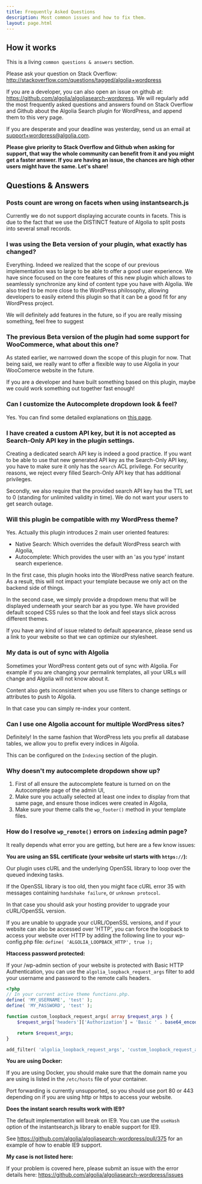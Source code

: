```yaml
---
title: Frequently Asked Questions
description: Most common issues and how to fix them.
layout: page.html
---
```

## How it works

This is a living `common questions & answers` section.

Please ask your question on Stack Overflow: http://stackoverflow.com/questions/tagged/algolia+wordpress

If you are a developer, you can also open an issue on github at: https://github.com/algolia/algoliasearch-wordpress. We will regularly add the most frequently asked questions and answers found on Stack Overflow and Github about the Algolia Search plugin for WordPress, and append them to this very page.

If you are desperate and your deadline was yesterday, send us an email at [support+wordpress@algolia.com](mailto:support+wordpress@algolia.com).

**Please give priority to Stack Overflow and Github when asking for support, that way the whole community can benefit from it and you might get a faster answer. If you are having an issue, the chances are high other users might have the same. Let's share!**


## Questions & Answers

### Posts count are wrong on facets when using instantsearch.js

Currently we do not support displaying accurate counts in facets. This is due to the fact that we use the DISTINCT feature of Algolia to split posts into several small records.

### I was using the Beta version of your plugin, what exactly has changed?

Everything. Indeed we realized that the scope of our previous implementation was to large to be able to offer a good user experience.
We have since focused on the core features of this new plugin which allows to seamlessly synchronize any kind of content type you have with Algolia.
We also tried to be more close to the WordPress philosophy, allowing developers to easily extend this plugin so that it can be a good fit for any WordPress project.

We will definitely add features in the future, so if you are really missing something, feel free to suggest

### The previous Beta version of the plugin had some support for WooCommerce, what about this one?

As stated earlier, we narrowed down the scope of this plugin for now. That being said, we really want to offer a flexible way to use Algolia in your WooComerce website in the future.

If you are a developer and have built something based on this plugin, maybe we could work something out together fast enough!

### Can I customize the Autocomplete dropdown look & feel?

Yes. You can find some detailed explanations on [this page](customize-autocomplete.html).

### I have created a custom API key, but it is not accepted as Search-Only API key in the plugin settings.

Creating a dedicated search API key is indeed a good practice. If you want to be able to use that new generated API key as the Search-Only API key, you have to make sure it only has the `search` ACL privilege.
For security reasons, we reject every filled Search-Only API key that has additional privileges.

Secondly, we also require that the provided search API key has the TTL set to 0 (standing for unlimited validity in time). We do not want your users to get search outage.

### Will this plugin be compatible with my WordPress theme?

Yes. Actually this plugin introduces 2 main user oriented features:
- Native Search: Which overrides the default WordPress search with Algolia,
- Autocomplete: Which provides the user with an 'as you type' instant search experience.

In the first case, this plugin hooks into the WordPress native search feature. As a result, this will not impact your template because we only act on the backend side of things.

In the second case, we simply provide a dropdown menu that will be displayed underneath your search bar as you type. We have provided default scoped CSS rules so that the look and feel stays slick across different themes.

If you have any kind of issue related to default appearance, please send us a link to your website so that we can optimize our stylesheet.

### My data is out of sync with Algolia

Sometimes your WordPress content gets out of sync with Algolia. For example if you are changing your permalink templates, all your URLs will change and Algolia will not know about it.

Content also gets inconsistent when you use filters to change settings or attributes to push to Algolia.

In that case you can simply re-index your content.

### Can I use one Algolia account for multiple WordPress sites?

Definitely! In the same fashion that WordPress lets you prefix all database tables, we allow you to prefix every indices in Algolia.

This can be configured on the `Indexing` section of the plugin.

### Why doesn't my autocomplete dropdown show up?

1. First of all ensure the autocomplete feature is turned on on the Autocomplete page of the admin UI,
1. Make sure you actually selected at least one index to display from that same page, and ensure those indices were created in Algolia,
1. Make sure your theme calls the `wp_footer()` method in your template files.

### How do I resolve `wp_remote()` errors on `indexing` admin page?

It really depends what error you are getting, but here are a few know issues:

**You are using an SSL certificate (your website url starts with `https://`):**

Our plugin uses cURL and the underlying OpenSSL library to loop over the queued indexing tasks.

If the OpenSSL library is too old, then you might face cURL error 35 with messages containing `handshake failure`, or `unknown protocol`.

In that case you should ask your hosting provider to upgrade your cURL/OpenSSL version.

If you are unable to upgrade your cURL/OpenSSL versions, and if your website can also be accessed over 'HTTP', you can force the loopback to access your website over HTTP by adding the following line to your wp-config.php file: `define( 'ALGOLIA_LOOPBACK_HTTP', true );`

**Htaccess password protected:**

If your /wp-admin section of your website is protected with Basic HTTP Authentication, you can use the `algolia_loopback_request_args` filter to add your username and password to the remote calls headers.

```php
<?php
// In your current active theme functions.php.
define( 'MY_USERNAME', 'test' );
define( 'MY_PASSWORD', 'test' );

function custom_loopback_request_args( array $request_args ) {
	$request_args['headers']['Authorization'] = 'Basic ' . base64_encode( MY_USERNAME . ':' . MY_PASSWORD );

	return $request_args;
}

add_filter( 'algolia_loopback_request_args', 'custom_loopback_request_args' );
```

**You are using Docker:**

If you are using Docker, you should make sure that the domain name you are using is listed in the `/etc/hosts` file of your container.

Port forwarding is currently unsupported, so you should use port 80 or 443 depending on if you are using http or https to access your website.

**Does the instant search results work with IE9?**

The default implementation will break on IE9. You can use the `useHash` option of the instantsearch.js library to enable support for IE9.

See https://github.com/algolia/algoliasearch-wordpress/pull/375 for an example of how to enable IE9 support.

**My case is not listed here:**

If your problem is covered here, please submit an issue with the error details here: https://github.com/algolia/algoliasearch-wordpress/issues


